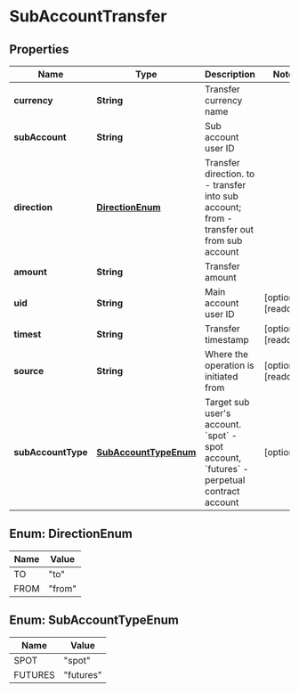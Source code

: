 
# SubAccountTransfer

## Properties

Name | Type | Description | Notes
------------ | ------------- | ------------- | -------------
**currency** | **String** | Transfer currency name | 
**subAccount** | **String** | Sub account user ID | 
**direction** | [**DirectionEnum**](#DirectionEnum) | Transfer direction. to - transfer into sub account; from - transfer out from sub account | 
**amount** | **String** | Transfer amount | 
**uid** | **String** | Main account user ID |  [optional] [readonly]
**timest** | **String** | Transfer timestamp |  [optional] [readonly]
**source** | **String** | Where the operation is initiated from |  [optional] [readonly]
**subAccountType** | [**SubAccountTypeEnum**](#SubAccountTypeEnum) | Target sub user&#39;s account. &#x60;spot&#x60; - spot account, &#x60;futures&#x60; - perpetual contract account |  [optional]

## Enum: DirectionEnum

Name | Value
---- | -----
TO | &quot;to&quot;
FROM | &quot;from&quot;

## Enum: SubAccountTypeEnum

Name | Value
---- | -----
SPOT | &quot;spot&quot;
FUTURES | &quot;futures&quot;

